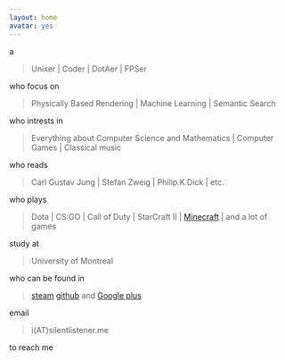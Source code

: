 ```yaml
---
layout: home
avatar: yes
---
```


a

>  Unixer | Coder | DotAer | FPSer

who focus on

> Physically Based Rendering | Machine Learning | Semantic Search

who intrests in

>  Everything about Computer Science and Mathematics | Computer Games | Classical music

who reads

> Carl Gustav Jung | Stefan Zweig | Philip.K.Dick | etc.

who plays

> Dota | CS:GO | Call of Duty | StarCraft II | [Minecraft](http://rainmc.com/) | and a lot of games

study at

> University of Montreal

who can be found in

> [steam](http://steamcommunity.com/id/silentlistener) [github](https://github.com/cccrystalyy) and [Google plus](https://plus.google.com/u/0/103939286317705041310/about)

email

> i(AT)silentlistener.me

to reach me
